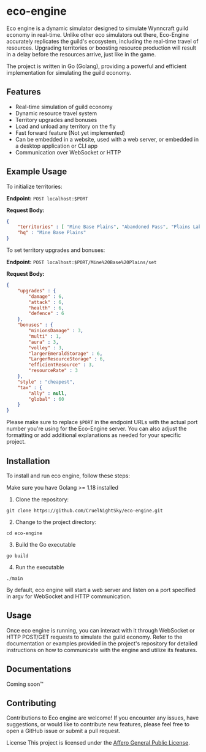 # eco-engine

Eco engine is a dynamic simulator designed to simulate Wynncraft guild economy in real-time. Unlike other eco simulators out there, Eco-Engine accurately replicates the guild's ecosystem, including the real-time travel of resources. Upgrading territories or boosting resource production will result in a delay before the resources arrive, just like in the game.

The project is written in Go (Golang), providing a powerful and efficient implementation for simulating the guild economy.

## Features

- Real-time simulation of guild economy
- Dynamic resource travel system
- Territory upgrades and bonuses
- Load and unload any territory on the fly
- Fast forward feature (Not yet implemented)
- Can be embedded in a website, used with a web server, or embedded in a desktop application or CLI app
- Communication over WebSocket or HTTP

## Example Usage

To initialize territories:

**Endpoint:** `POST localhost:$PORT`

**Request Body:**
```json
{
    "territories" : [ "Mine Base Plains", "Abandoned Pass", "Plains Lake", "Mining Base Lower", "Mining Base Upper", "Ternaves Plains Lower", "Detlas Savannah Transition", "The Silent Road" ],
    "hq" : "Mine Base Plains"
}
```

To set territory upgrades and bonuses:

**Endpoint:** `POST localhost:$PORT/Mine%20Base%20Plains/set`

**Request Body:**
```json
{
    "upgrades" : {
        "damage" : 6,
        "attack" : 6,
        "health" : 6,
        "defence" : 6
    },
    "bonuses" : {
        "minionsDamage" : 3,
        "multi" : 1,
        "aura" : 3,
        "volley" : 3,
        "largerEmeraldStorage" : 6,
        "LargerResourceStorage" : 6,
        "efficientResource" : 3,
        "resourceRate" : 3
    },
    "style" : "cheapest",
    "tax" : {
        "ally" : null,
        "global" : 60
    }
}
```

Please make sure to replace `$PORT` in the endpoint URLs with the actual port number you're using for the Eco-Engine server. You can also adjust the formatting or add additional explanations as needed for your specific project.



## Installation

To install and run eco engine, follow these steps:

Make sure you have Golang >= 1.18 installed

1. Clone the repository:

```shell
git clone https://github.com/CruelNightSky/eco-engine.git
```

2. Change to the project directory:

```shell
cd eco-engine
```

3. Build the Go executable

```shell
go build
```

4. Run the executable

```shell
./main
```

By default, eco engine will start a web server and listen on a port specified in argv for WebSocket and HTTP communication.

## Usage
Once eco engine is running, you can interact with it through WebSocket or HTTP POST/GET requests to simulate the guild economy. Refer to the documentation or examples provided in the project's repository for detailed instructions on how to communicate with the engine and utilize its features.

## Documentations
Coming soon™️

## Contributing
Contributions to Eco engine are welcome! If you encounter any issues, have suggestions, or would like to contribute new features, please feel free to open a GitHub issue or submit a pull request.

License
This project is licensed under the [Affero General Public License](https://en.wikipedia.org/wiki/Affero_General_Public_License).
